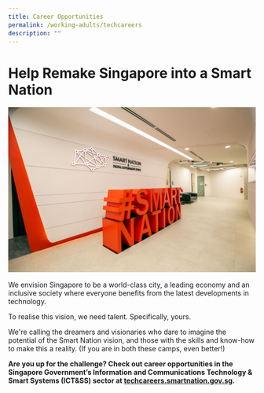 ```yaml
---
title: Career Opportunities
permalink: /working-adults/techcareers
description: ""
---
```

# Help Remake Singapore into a Smart Nation 
![Alt text for image on Isomer site](/images/sndgo.png)

We envision Singapore to be a world-class city, a leading economy and an inclusive society where everyone benefits from the latest developments in technology.

To realise this vision, we need talent. Specifically, yours.

We're calling the dreamers and visionaries who dare to imagine the potential of the Smart Nation vision, and those with the skills and know-how to make this a reality. (If you are in both these camps, even better!)


**Are you up for the challenge? Check out career opportunities in the Singapore Government’s Information and Communications Technology & Smart Systems (ICT&SS) sector at [techcareers.smartnation.gov.sg](https://techcareers.smartnation.gov.sg/).**